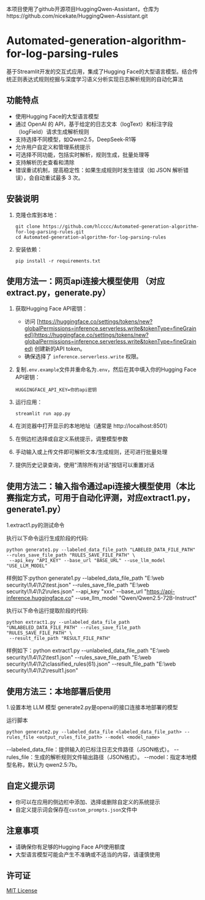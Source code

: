 本项目使用了github开源项目HuggingQwen-Assistant，仓库为https://github.com/nicekate/HuggingQwen-Assistant.git

# Automated-generation-algorithm-for-log-parsing-rules
基于Streamlit开发的交互式应用，集成了Hugging Face的大型语言模型。结合传统正则表达式规则挖掘与深度学习语义分析实现日志解析规则的自动化算法
## 功能特点

- 使用Hugging Face的大型语言模型
- 通过 OpenAI 的 API，基于给定的日志文本（logText）和标注字段（logField）请求生成解析规则
- 支持选择不同模型，如Qwen2.5，DeepSeek-R1等
- 允许用户自定义和管理系统提示
- 可选择不同功能，包括实时解析，规则生成，批量处理等
- 支持解析历史查看和清除
- 错误重试机制，提高稳定性：如果生成规则时发生错误（如 JSON 解析错误），会自动重试最多 3 次。

## 安装说明

1. 克隆仓库到本地：

   ```
   git clone https://github.com/hlcccc/Automated-generation-algorithm-for-log-parsing-rules.git
   cd Automated-generation-algorithm-for-log-parsing-rules
   ```

2. 安装依赖：

   ```
   pip install -r requirements.txt
   ```


## 使用方法一：网页api连接大模型使用 （对应extract.py，generate.py）

1. 获取Hugging Face API密钥：
   - 访问 [https://huggingface.co/settings/tokens/new?globalPermissions=inference.serverless.write&tokenType=fineGrained](https://huggingface.co/settings/tokens/new?globalPermissions=inference.serverless.write&tokenType=fineGrained) 创建新的API token。
   - 确保选择了 `inference.serverless.write` 权限。

2. 复制`.env.example`文件并重命名为`.env`，然后在其中填入你的Hugging Face API密钥：

   ```
   HUGGINGFACE_API_KEY=你的api密钥
   ```

3. 运行应用：

   ```
   streamlit run app.py
   ```

4. 在浏览器中打开显示的本地地址（通常是 http://localhost:8501）

5. 在侧边栏选择或自定义系统提示，调整模型参数

6. 手动输入或上传文件即可解析文本/生成规则，还可进行批量处理

7. 提供历史记录查询，使用"清除所有对话"按钮可以重置对话


## 使用方法二：输入指令通过api连接大模型使用（本比赛指定方式，可用于自动化评测，对应extract1.py，generate1.py）

1.extract1.py的测试命令

执行以下命令运行生成阶段的代码:

   ```
python generate1.py --labeled_data_file_path "LABELED_DATA_FILE_PATH" --rules_save_file_path "RULES_SAVE_FILE_PATH" \
    --api_key "API_KEY" --base_url "BASE_URL" --use_llm_model "USE_LLM_MODEL"
   ```

样例如下:python generate1.py --labeled_data_file_path "E:\web security\1\4\1\2\test.json" --rules_save_file_path "E:\web security\1\4\1\2\rules.json" --api_key "xxx" --base_url "https://api-inference.huggingface.co" --use_llm_model "Qwen/Qwen2.5-72B-Instruct"

执行以下命令运行提取阶段的代码:

   ```
python extract1.py --unlabeled_data_file_path "UNLABELED_DATA_FILE_PATH" --rules_save_file_path "RULES_SAVE_FILE_PATH" \
    --result_file_path "RESULT_FILE_PATH"
   ```

样例如下：python extract1.py --unlabeled_data_file_path "E:\web security\1\4\1\2\test1.json" --rules_save_file_path "E:\web security\1\4\1\2\classified_rules(61).json" --result_file_path "E:\web security\1\4\1\2\result1.json"



## 使用方法三：本地部署后使用
1.设置本地 LLM 模型
generate2.py是openai的接口连接本地部署的模型

运行脚本

   ```
python generate2.py --labeled_data_file <labeled_data_file_path> --rules_file <output_rules_file_path> --model <model_name>
   ```
--labeled_data_file：提供输入的已标注日志文件路径（JSON格式）。
--rules_file：生成的解析规则文件输出路径（JSON格式）。
--model：指定本地模型名称，默认为 qwen2.5:7b。


## 自定义提示词

- 你可以在应用的侧边栏中添加、选择或删除自定义的系统提示
- 自定义提示词会保存在`custom_prompts.json`文件中

## 注意事项

- 请确保你有足够的Hugging Face API使用额度
- 大型语言模型可能会产生不准确或不适当的内容，请谨慎使用

## 许可证

[MIT License](LICENSE)